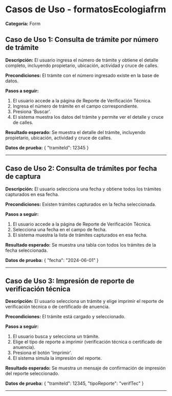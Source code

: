 # Casos de Uso - formatosEcologiafrm

**Categoría:** Form

## Caso de Uso 1: Consulta de trámite por número de trámite

**Descripción:** El usuario ingresa el número de trámite y obtiene el detalle completo, incluyendo propietario, ubicación, actividad y cruce de calles.

**Precondiciones:**
El trámite con el número ingresado existe en la base de datos.

**Pasos a seguir:**
1. El usuario accede a la página de Reporte de Verificación Técnica.
2. Ingresa el número de trámite en el campo correspondiente.
3. Presiona 'Buscar'.
4. El sistema muestra los datos del trámite y permite ver el detalle y cruce de calles.

**Resultado esperado:**
Se muestra el detalle del trámite, incluyendo propietario, ubicación, actividad y cruce de calles.

**Datos de prueba:**
{ "tramiteId": 12345 }

---

## Caso de Uso 2: Consulta de trámites por fecha de captura

**Descripción:** El usuario selecciona una fecha y obtiene todos los trámites capturados en esa fecha.

**Precondiciones:**
Existen trámites capturados en la fecha seleccionada.

**Pasos a seguir:**
1. El usuario accede a la página de Reporte de Verificación Técnica.
2. Selecciona una fecha en el campo de fecha.
3. El sistema muestra la lista de trámites capturados en esa fecha.

**Resultado esperado:**
Se muestra una tabla con todos los trámites de la fecha seleccionada.

**Datos de prueba:**
{ "fecha": "2024-06-01" }

---

## Caso de Uso 3: Impresión de reporte de verificación técnica

**Descripción:** El usuario selecciona un trámite y elige imprimir el reporte de verificación técnica o de certificado de anuencia.

**Precondiciones:**
El trámite está cargado y seleccionado.

**Pasos a seguir:**
1. El usuario busca y selecciona un trámite.
2. Elige el tipo de reporte a imprimir (verificación técnica o certificado de anuencia).
3. Presiona el botón 'Imprimir'.
4. El sistema simula la impresión del reporte.

**Resultado esperado:**
Se muestra un mensaje de confirmación de impresión del reporte seleccionado.

**Datos de prueba:**
{ "tramiteId": 12345, "tipoReporte": "verifTec" }

---

